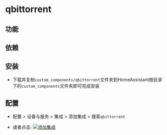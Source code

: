 # qbittorrent


## 功能


## 依赖


## 安装
- 下载并复制`custom_components/qbittorrent`文件夹到HomeAssistant根目录下的`custom_components`文件夹即可完成安装

## 配置

- 配置 > 设备与服务 >  集成 >  添加集成 > 搜索`qbittorrent`

- 或者点击: [![添加集成](https://my.home-assistant.io/badges/config_flow_start.svg)](https://my.home-assistant.io/redirect/config_flow_start?domain=qbittorrent)



